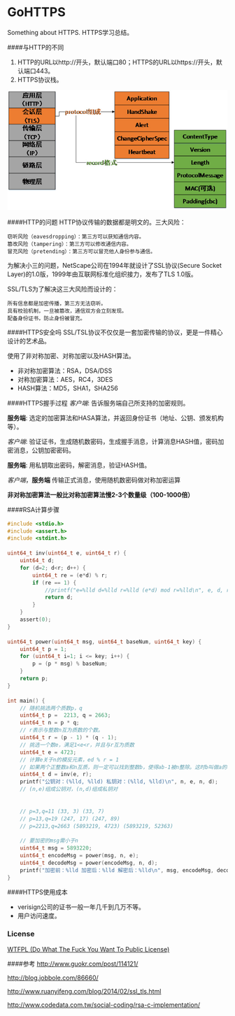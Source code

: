 # GoHTTPS
Something about HTTPS. HTTPS学习总结。

####与HTTP的不同
1. HTTP的URL以http://开头，默认端口80；HTTPS的URL以https://开头，默认端口443。
2. HTTPS协议栈。

![HTTPS协议栈](https://raw.githubusercontent.com/KaiZhang890/GoHTTPS/master/HTTPS协议栈.jpg)
	
####HTTP的问题
HTTP协议传输的数据都是明文的。三大风险：
	
	窃听风险（eavesdropping）：第三方可以获知通信内容。
	篡改风险（tampering）：第三方可以修改通信内容。
	冒充风险（pretending）：第三方可以冒充他人身份参与通信。
	
为解决小三的问题，NetScape公司在1994年就设计了SSL协议(Secure Socket Layer)的1.0版，1999年由互联网标准化组织接力，发布了TLS 1.0版。

SSL/TLS为了解决这三大风险而设计的：

	所有信息都是加密传播，第三方无法窃听。
	具有校验机制，一旦被篡改，通信双方会立刻发现。
	配备身份证书，防止身份被冒充。

####HTTPS安全吗
SSL/TSL协议不仅仅是一套加密传输的协议，更是一件精心设计的艺术品。

使用了非对称加密、对称加密以及HASH算法。

* 非对称加密算法：RSA，DSA/DSS
* 对称加密算法：AES，RC4，3DES
* HASH算法：MD5，SHA1，SHA256

####HTTPS握手过程
*客户端*: 告诉服务端自己所支持的加密规则。

**服务端**: 选定的加密算法和HASA算法，并返回身份证书（地址、公钥、颁发机构等）。

*客户端*: 验证证书，生成随机数密码，生成握手消息，计算消息HASH值，密码加密消息，公钥加密密码。

**服务端**: 用私钥取出密码，解密消息，验证HASH值。

*客户端*，**服务端** 传输正式消息，使用随机数密码做对称加密运算

**非对称加密算法一般比对称加密算法慢2-3个数量级（100-1000倍）**

####RSA计算步骤
```c
#include <stdio.h>
#include <assert.h>
#include <stdint.h>

uint64_t inv(uint64_t e, uint64_t r) {
    uint64_t d;
    for (d=2; d<r; d++) {
        uint64_t re = (e*d) % r;
        if (re == 1) {
            //printf("e=%lld d=%lld r=%lld (e*d) mod r=%lld\n", e, d, r, re);
            return d;
        }
    }
    assert(0);
}

uint64_t power(uint64_t msg, uint64_t baseNum, uint64_t key) {
    uint64_t p = 1;
    for (uint64_t i=1; i <= key; i++) {
        p = (p * msg) % baseNum;
    }
    return p;
}

int main() {
    // 随机挑选两个质数p，q
    uint64_t p =  2213, q = 2663;
    uint64_t n = p * q;
    // r表示与整数n互为质数的个数。
    uint64_t r = (p - 1) * (q - 1);
    // 挑选一个数e，满足1<e<r，并且与r互为质数
    uint64_t e = 4723;
    // 计算e关于n的模反元素，ed % r = 1
    // 如果两个正整数a和n互质，则一定可以找到整数b，使得ab-1被n整除。这时b叫做a的模反元素。
    uint64_t d = inv(e, r);
    printf("公钥对：(%lld, %lld) 私钥对：(%lld, %lld)\n", n, e, n, d);
    // (n,e)组成公钥对，(n,d)组成私钥对
    
    
    // p=3,q=11 (33, 3) (33, 7)
    // p=13,q=19 (247, 17) (247, 89)
    // p=2213,q=2663 (5893219, 4723) (5893219, 52363)
    
    // 要加密的msg需小于n
    uint64_t msg = 5893220;
    uint64_t encodeMsg = power(msg, n, e);
    uint64_t decodeMsg = power(encodeMsg, n, d);
    printf("加密前：%lld 加密后：%lld 解密后：%lld\n", msg, encodeMsg, decodeMsg);
}
```

####HTTPS使用成本
* verisign公司的证书一般一年几千到几万不等。
* 用户访问速度。

### License
[WTFPL (Do What The Fuck You Want To Public License)](http://www.wtfpl.net)

####参考
http://www.guokr.com/post/114121/

http://blog.jobbole.com/86660/

http://www.ruanyifeng.com/blog/2014/02/ssl_tls.html

http://www.codedata.com.tw/social-coding/rsa-c-implementation/